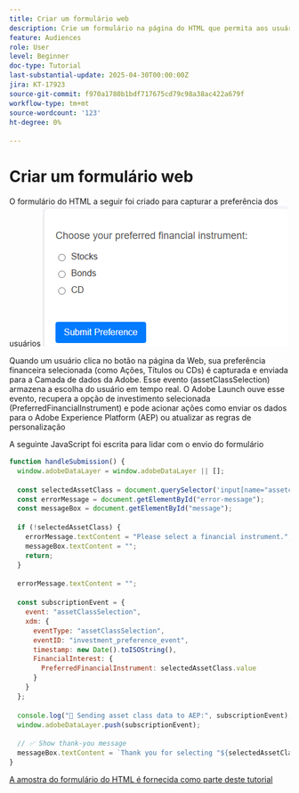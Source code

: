 ```yaml
---
title: Criar um formulário web
description: Crie um formulário na página do HTML que permita aos usuários selecionar sua preferência de investimento
feature: Audiences
role: User
level: Beginner
doc-type: Tutorial
last-substantial-update: 2025-04-30T00:00:00Z
jira: KT-17923
source-git-commit: f970a1780b1bdf717675cd79c98a38ac422a679f
workflow-type: tm+mt
source-wordcount: '123'
ht-degree: 0%

---
```


# Criar um formulário web

O formulário do HTML a seguir foi criado para capturar a preferência dos usuários
![formulário-html](assets/web-form.png)

Quando um usuário clica no botão na página da Web, sua preferência financeira selecionada (como Ações, Títulos ou CDs) é capturada e enviada para a Camada de dados da Adobe. Esse evento (assetClassSelection) armazena a escolha do usuário em tempo real. O Adobe Launch ouve esse evento, recupera a opção de investimento selecionada (PreferredFinancialInstrument) e pode acionar ações como enviar os dados para o Adobe Experience Platform (AEP) ou atualizar as regras de personalização

A seguinte JavaScript foi escrita para lidar com o envio do formulário

```javascript
function handleSubmission() {
  window.adobeDataLayer = window.adobeDataLayer || [];

  const selectedAssetClass = document.querySelector('input[name="assetclass"]:checked');
  const errorMessage = document.getElementById("error-message");
  const messageBox = document.getElementById("message");

  if (!selectedAssetClass) {
    errorMessage.textContent = "Please select a financial instrument.";
    messageBox.textContent = "";
    return;
  }

  errorMessage.textContent = "";

  const subscriptionEvent = {
    event: "assetClassSelection",
    xdm: {
      eventType: "assetClassSelection",
      eventID: "investment_preference_event",
      timestamp: new Date().toISOString(),
      FinancialInterest: {
        PreferredFinancialInstrument: selectedAssetClass.value
      }
    }
  };

  console.log("📩 Sending asset class data to AEP:", subscriptionEvent);
  window.adobeDataLayer.push(subscriptionEvent);

  // ✅ Show thank-you message
  messageBox.textContent = `Thank you for selecting "${selectedAssetClass.value}". We'll use this to personalize your experience.`;
}
```

[A amostra do formulário do HTML é fornecida como parte deste tutorial](assets/webform.zip)
